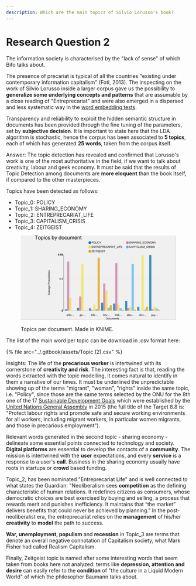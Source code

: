 ```yaml
---
description: Which are the main topics of Silvio Lorusso's book?
---
```


# Research Question 2

The information society is characterised by the "lack of sense" of which Bifo talks about.

The presence of precariat is typical of all the countries "existing under contemporary information capitalism" (Foti, 2013). The inspecting on the work of Silvio Lorusso inside a larger corpus gave us the possibility to **generalize some underlying concepts and patterns** that are assumable by a close reading of "Entreprecariat" and were also emerged in a dispersed and less systematic way in the  [word embedding tests](../distant-reading.md).&#x20;

Transparency and reliability to exploit the hidden semantic structure in documents has been provided through the fine tuning of the parameters, set by **subjective decision**. It is important to state here that the LDA algorithm is stochastic, hence the corpus has been associated to **5 topics**, each of which has generated **25 words**, taken from the corpus itself.&#x20;

Answer: The topic detection has revealed and confirmed that Lorusso's work is one of the most authoritative in the field, if we want to talk about creativity, labour and geek economy. It must be said that the results of Topic Detection among documents are **more eloquent** than the book itself, if compared to the other masterpieces.

Topics have been detected as follows:

* Topic\_0: POLICY
* Topic\_1: SHARING\_ECONOMY
* Topic\_2: ENTREPRECARIAT\_LIFE
* Topic\_3: CAPITALISM\_CRISIS
* Topic\_4: ZEITGEIST

<figure><img src="https://raw.githubusercontent.com/Entreprecariat/Entreprecariat/main/.gitbook/assets/TopicsByDocument.JPG" alt=""><figcaption><p>Topics per document. Made in KNIME.</p></figcaption></figure>

The list of the main word per topic can be download in .csv format here:

{% file src="../.gitbook/assets/Topic (2).csv" %}

Insights: The life of the **precarious worker** is intertwined with its cornerstone of **creativity and risk**. The interesting fact is that, reading the words extracted with the topic modelling, it comes natural to identify in them a narrative of our times. It must be underlined the unpredictable showing up of the terms "migrant", "woman", "rights" inside the same topic, i.e. "Policy", since those are the same terms selected by the ONU for the 8th one of the 17 [Sustainable Development Goals](https://en.wikipedia.org/wiki/Sustainable\_Development\_Goals) which were established by the [United Nations General Assembly](https://en.wikipedia.org/wiki/United\_Nations\_General\_Assembly) in 2015 (the full title of the Target 8.8 is: "Protect labour rights and promote safe and secure working environments for all workers, including migrant workers, in particular women migrants, and those in precarious employment"). &#x20;

Relevant words generated in the second topic - sharing economy - delineate some essential points connected to technology and society. **Digital platforms** are essential to develop the contacts of a **community**. The mission is intertwined with the **user** expectations, and every **service** is a response to a user's **call**. Business in the sharing economy usually have roots in startups or **crowd** based funding.

Topic_2, has been nominated "Entreprecariat Life" and is well connected to what states the Guardian: "Neoliberalism sees **competition** as the defining characteristic of human relations. It redefines citizens as consumers, whose democratic choices are best exercised by buying and selling, a process that rewards merit and punishes inefficiency. It maintains that “the market” delivers benefits that could never be achieved by planning." In the post-neoliberalist era, the entreprecariat relies on the **management** of his/her **creativity** to **model** the path to success.

**War, unemployment, populism** and **recession** in Topic_3 are terms that denote an overall negative connotation of Capitalism society, what Mark Fisher had called Realism Capitalism.

Finally, Zeitgeist topic is named after some interesting words that seem taken from books here not analyzed: terms like **depression, attention and desire** can easily refer to the **condition** of "the culture in a Liquid Modern World" of which the philosopher Baumann talks about.
